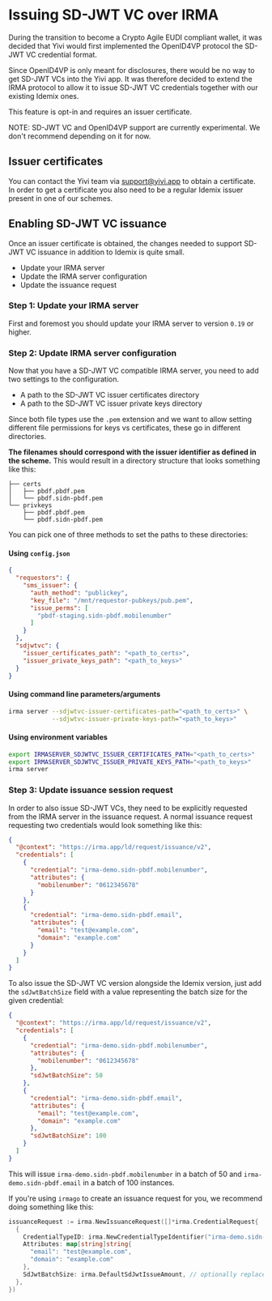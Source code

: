 # Issuing SD-JWT VC over IRMA
During the transition to become a Crypto Agile EUDI compliant wallet,
it was decided that Yivi would first implemented the OpenID4VP protocol the SD-JWT VC credential format.

Since OpenID4VP is only meant for disclosures, there would be no way to get SD-JWT VCs into the Yivi app.
It was therefore decided to extend the IRMA protocol to allow it to issue SD-JWT VC credentials together with our existing Idemix ones.

This feature is opt-in and requires an issuer certificate.

NOTE: SD-JWT VC and OpenID4VP support are currently experimental. We don't recommend depending on it for now.

## Issuer certificates
You can contact the Yivi team via [support@yivi.app](mailto:support@yivi.app) to obtain a certificate.
In order to get a certificate you also need to be a regular Idemix issuer present in one of our schemes.


## Enabling SD-JWT VC issuance
Once an issuer certificate is obtained, the changes needed to support SD-JWT VC issuance in addition to Idemix is quite small.
- Update your IRMA server
- Update the IRMA server configuration
- Update the issuance request

### Step 1: Update your IRMA server
First and foremost you should update your IRMA server to version `0.19` or higher.

### Step 2: Update IRMA server configuration
Now that you have a SD-JWT VC compatible IRMA server, you need to add two settings to the configuration.

- A path to the SD-JWT VC issuer certificates directory
- A path to the SD-JWT VC issuer private keys directory

Since both file types use the `.pem` extension and we want to allow setting different file permissions for keys vs certificates,
these go in different directories.

**The filenames should correspond with the issuer identifier as defined in the scheme.**
This would result in a directory structure that looks something like this:
```
├── certs
│   ├── pbdf.pbdf.pem
│   └── pbdf.sidn-pbdf.pem
└── privkeys
    ├── pbdf.pbdf.pem
    └── pbdf.sidn-pbdf.pem
```

You can pick one of three methods to set the paths to these directories:

#### Using `config.json`
```json
{
  "requestors": {
    "sms_issuer": {
      "auth_method": "publickey",
      "key_file": "/mnt/requestor-pubkeys/pub.pem",
      "issue_perms": [
        "pbdf-staging.sidn-pbdf.mobilenumber"
      ]
    }
  },
  "sdjwtvc": {
    "issuer_certificates_path": "<path_to_certs>",
    "issuer_private_keys_path": "<path_to_keys>"
  }
}

```

#### Using command line parameters/arguments
```bash
irma server --sdjwtvc-issuer-certificates-path="<path_to_certs>" \
            --sdjwtvc-issuer-private-keys-path="<path_to_keys>"
```

#### Using environment variables
```bash
export IRMASERVER_SDJWTVC_ISSUER_CERTIFICATES_PATH="<path_to_certs>"
export IRMASERVER_SDJWTVC_ISSUER_PRIVATE_KEYS_PATH="<path_to_keys>"
irma server
```

### Step 3: Update issuance session request
In order to also issue SD-JWT VCs, they need to be explicitly requested from the IRMA server in the issuance request.
A normal issuance request requesting two credentials would look something like this:
```json
{
  "@context": "https://irma.app/ld/request/issuance/v2",
  "credentials": [
    {
      "credential": "irma-demo.sidn-pbdf.mobilenumber",
      "attributes": {
        "mobilenumber": "0612345678"
      }
    },
    {
      "credential": "irma-demo.sidn-pbdf.email",
      "attributes": {
        "email": "test@example.com",
        "domain": "example.com"
      }
    }
  ]
}
```

To also issue the SD-JWT VC version alongside the Idemix version, just add the `sdJwtBatchSize` 
field with a value representing the batch size for the given credential:

```json
{
  "@context": "https://irma.app/ld/request/issuance/v2",
  "credentials": [
    {
      "credential": "irma-demo.sidn-pbdf.mobilenumber",
      "attributes": {
        "mobilenumber": "0612345678"
      },
      "sdJwtBatchSize": 50
    },
    {
      "credential": "irma-demo.sidn-pbdf.email",
      "attributes": {
        "email": "test@example.com",
        "domain": "example.com"
      },
      "sdJwtBatchSize": 100
    }
  ]
}
```

This will issue `irma-demo.sidn-pbdf.mobilenumber` in a batch of 50 and `irma-demo.sidn-pbdf.email` in a batch of 100 instances.

If you're using `irmago` to create an issuance request for you, we recommend doing something like this:
```go
issuanceRequest := irma.NewIssuanceRequest([]*irma.CredentialRequest{
  {
    CredentialTypeID: irma.NewCredentialTypeIdentifier("irma-demo.sidn-pbdf.email"),
    Attributes: map[string]string{
      "email": "test@example.com",
      "domain": "example.com"
    },
    SdJwtBatchSize: irma.DefaultSdJwtIssueAmount, // optionally replace by other value
  },
})
```
